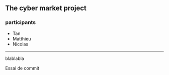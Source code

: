 The cyber market project
---
### participants
- Tan
- Matthieu
- Nicolas
---
blablabla

Essai de commit
